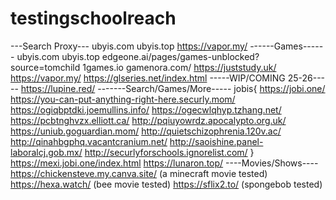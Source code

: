 # testingschoolreach
---Search Proxy---
ubyis.com
ubyis.top
https://vapor.my/
------Games------
ubyis.com
ubyis.top
edgeone.ai/pages/games-unblocked?source=tomchild
1games.io
gamenora.com/
https://juststudy.uk/
https://vapor.my/
https://glseries.net/index.html
-----WIP/COMING 25-26-----
https://lupine.red/
-------Search/Games/More-----
jobis{
https://jobi.one/
https://you-can-put-anything-right-here.securly.mom/
https://ogiqbptdki.joemullins.info/
https://ogecwlqhyp.tzhang.net/
https://pcbtnghvzx.elliott.ca/
http://pqiuyowrdz.apocalypto.org.uk/
https://uniub.goguardian.mom/
http://quietschizophrenia.120v.ac/
http://qinahbgphq.vacantcranium.net/
http://saoishine.panel-laboralcj.gob.mx/
http://securlyforschools.ignorelist.com/
}
https://mexi.jobi.one/index.html
https://lunaron.top/
----Movies/Shows----
https://chickensteve.my.canva.site/ (a minecraft movie tested)
https://hexa.watch/ (bee movie tested)
https://sflix2.to/ (spongebob tested)
